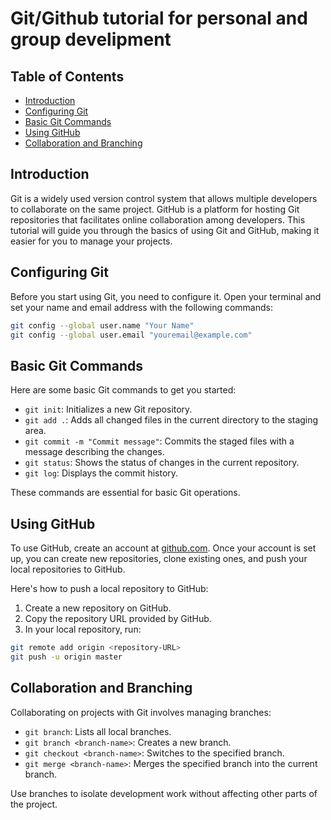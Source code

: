 # Git/Github tutorial for personal and group develipment

## Table of Contents
- [Introduction](#introduction)
- [Configuring Git](#configuring-git)
- [Basic Git Commands](#basic-git-commands)
- [Using GitHub](#using-github)
- [Collaboration and Branching](#collaboration-and-branching)

## Introduction
Git is a widely used version control system that allows multiple developers to collaborate on the same project. GitHub is a platform for hosting Git repositories that facilitates online collaboration among developers. This tutorial will guide you through the basics of using Git and GitHub, making it easier for you to manage your projects.

## Configuring Git
Before you start using Git, you need to configure it. Open your terminal and set your name and email address with the following commands:

```bash
git config --global user.name "Your Name"
git config --global user.email "youremail@example.com"
```

## Basic Git Commands
Here are some basic Git commands to get you started:

- `git init`: Initializes a new Git repository.
- `git add .`: Adds all changed files in the current directory to the staging area.
- `git commit -m "Commit message"`: Commits the staged files with a message describing the changes.
- `git status`: Shows the status of changes in the current repository.
- `git log`: Displays the commit history.

These commands are essential for basic Git operations.

## Using GitHub
To use GitHub, create an account at [github.com](https://github.com). Once your account is set up, you can create new repositories, clone existing ones, and push your local repositories to GitHub.

Here's how to push a local repository to GitHub:

1. Create a new repository on GitHub.
2. Copy the repository URL provided by GitHub.
3. In your local repository, run:

```bash
git remote add origin <repository-URL>
git push -u origin master
```

## Collaboration and Branching

Collaborating on projects with Git involves managing branches:

- `git branch`: Lists all local branches.
- `git branch <branch-name>`: Creates a new branch.
- `git checkout <branch-name>`: Switches to the specified branch.
- `git merge <branch-name>`: Merges the specified branch into the current branch.

Use branches to isolate development work without affecting other parts of the project.
